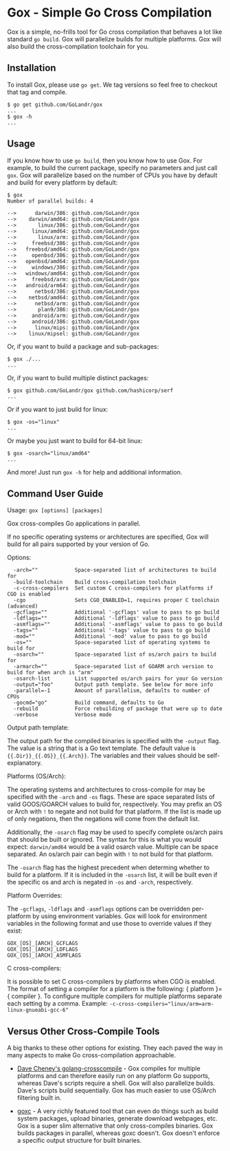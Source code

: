 # Gox - Simple Go Cross Compilation

Gox is a simple, no-frills tool for Go cross compilation that behaves a
lot like standard `go build`. Gox will parallelize builds for multiple
platforms. Gox will also build the cross-compilation toolchain for you.

## Installation

To install Gox, please use `go get`. We tag versions so feel free to
checkout that tag and compile.

```
$ go get github.com/GoLandr/gox
...
$ gox -h
...
```

## Usage

If you know how to use `go build`, then you know how to use Gox. For
example, to build the current package, specify no parameters and just
call `gox`. Gox will parallelize based on the number of CPUs you have
by default and build for every platform by default:

```
$ gox
Number of parallel builds: 4

-->      darwin/386: github.com/GoLandr/gox
-->    darwin/amd64: github.com/GoLandr/gox
-->       linux/386: github.com/GoLandr/gox
-->     linux/amd64: github.com/GoLandr/gox
-->       linux/arm: github.com/GoLandr/gox
-->     freebsd/386: github.com/GoLandr/gox
-->   freebsd/amd64: github.com/GoLandr/gox
-->     openbsd/386: github.com/GoLandr/gox
-->   openbsd/amd64: github.com/GoLandr/gox
-->     windows/386: github.com/GoLandr/gox
-->   windows/amd64: github.com/GoLandr/gox
-->     freebsd/arm: github.com/GoLandr/gox
-->   android/arm64: github.com/GoLandr/gox
-->      netbsd/386: github.com/GoLandr/gox
-->    netbsd/amd64: github.com/GoLandr/gox
-->      netbsd/arm: github.com/GoLandr/gox
-->       plan9/386: github.com/GoLandr/gox
-->     android/arm: github.com/GoLandr/gox
-->     android/386: github.com/GoLandr/gox
-->      linux/mips: github.com/GoLandr/gox
-->    linux/mipsel: github.com/GoLandr/gox
```

Or, if you want to build a package and sub-packages:

```
$ gox ./...
...
```

Or, if you want to build multiple distinct packages:

```
$ gox github.com/GoLandr/gox github.com/hashicorp/serf
...
```

Or if you want to just build for linux:

```
$ gox -os="linux"
...
```

Or maybe you just want to build for 64-bit linux:

```
$ gox -osarch="linux/amd64"
...
```

And more! Just run `gox -h` for help and additional information.
## Command User Guide

Usage: `gox [options] [packages]`

  Gox cross-compiles Go applications in parallel.

  If no specific operating systems or architectures are specified, Gox
  will build for all pairs supported by your version of Go.

Options:

      -arch=""            Space-separated list of architectures to build for
      -build-toolchain    Build cross-compilation toolchain
      -c-cross-compilers  Set custom C cross-compilers for platforms if CGO is enabled
      -cgo                Sets CGO_ENABLED=1, requires proper C toolchain (advanced)
      -gcflags=""         Additional '-gcflags' value to pass to go build
      -ldflags=""         Additional '-ldflags' value to pass to go build
      -asmflags=""        Additional '-asmflags' value to pass to go build
      -tags=""            Additional '-tags' value to pass to go build
      -mod=""             Additional '-mod' value to pass to go build
      -os=""              Space-separated list of operating systems to build for
      -osarch=""          Space-separated list of os/arch pairs to build for
      -armarch=""         Space-separated list of GOARM arch version to build for when arch is "arm"
      -osarch-list        List supported os/arch pairs for your Go version
      -output="foo"       Output path template. See below for more info
      -parallel=-1        Amount of parallelism, defaults to number of CPUs
      -gocmd="go"         Build command, defaults to Go
      -rebuild            Force rebuilding of package that were up to date
      -verbose            Verbose mode

Output path template:

  The output path for the compiled binaries is specified with the
  `-output` flag. The value is a string that is a Go text template.
  The default value is `{{.Dir}}_{{.OS}}_{{.Arch}}`. The variables and
  their values should be self-explanatory.

Platforms (OS/Arch):

  The operating systems and architectures to cross-compile for may be
  specified with the `-arch` and `-os` flags. These are space separated lists
  of valid GOOS/GOARCH values to build for, respectively. You may prefix an
  OS or Arch with `!` to negate and not build for that platform. If the list
  is made up of only negations, then the negations will come from the default
  list.

  Additionally, the `-osarch` flag may be used to specify complete os/arch
  pairs that should be built or ignored. The syntax for this is what you would
  expect: `darwin/amd64` would be a valid osarch value. Multiple can be space
  separated. An os/arch pair can begin with `!` to not build for that platform.

  The `-osarch` flag has the highest precedent when determing whether to
  build for a platform. If it is included in the `-osarch` list, it will be
  built even if the specific os and arch is negated in `-os` and `-arch`,
  respectively.

Platform Overrides:

  The `-gcflags`, `-ldflags` and `-asmflags` options can be overridden per-platform
  by using environment variables. Gox will look for environment variables
  in the following format and use those to override values if they exist:

    GOX_[OS]_[ARCH]_GCFLAGS
    GOX_[OS]_[ARCH]_LDFLAGS
    GOX_[OS]_[ARCH]_ASMFLAGS

C cross-compilers:

  It is possible to set C cross-compilers by platforms when CGO is enabled.
  The format of setting a compiler for a platform is the following:
  { platform }={ compiler }. To configure multiple compilers for multiple
  platforms separate each setting by a comma.
  Example: `-c-cross-compilers="linux/arm=arm-linux-gnueabi-gcc-6"`


## Versus Other Cross-Compile Tools

A big thanks to these other options for existing. They each paved the
way in many aspects to make Go cross-compilation approachable.

* [Dave Cheney's golang-crosscompile](https://github.com/davecheney/golang-crosscompile) -
  Gox compiles for multiple platforms and can therefore easily run on
  any platform Go supports, whereas Dave's scripts require a shell. Gox
  will also parallelize builds. Dave's scripts build sequentially. Gox has
  much easier to use OS/Arch filtering built in.

* [goxc](https://github.com/laher/goxc) -
  A very richly featured tool that can even do things such as build system
  packages, upload binaries, generate download webpages, etc. Gox is a
  super slim alternative that only cross-compiles binaries. Gox builds packages in parallel, whereas
  goxc doesn't. Gox doesn't enforce a specific output structure for built
  binaries.

